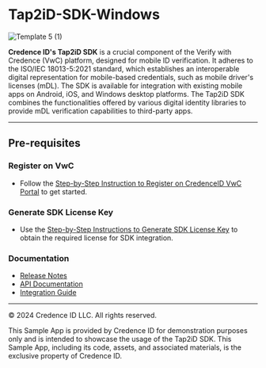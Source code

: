 # Tap2iD-SDK-Windows

![Template 5 (1)](https://github.com/user-attachments/assets/470b82b9-cc72-4ce9-9343-da1bede1bc58)

**Credence ID's Tap2iD SDK** is a crucial component of the Verify with Credence (VwC) platform, designed for mobile ID verification. It adheres to the ISO/IEC 18013-5:2021 standard, which establishes an interoperable digital representation for mobile-based credentials, such as mobile driver's licenses (mDL). The SDK is available for integration with existing mobile apps on Android, iOS, and Windows desktop platforms. The Tap2iD SDK combines the functionalities offered by various digital identity libraries to provide mDL verification capabilities to third-party apps.

---

## Pre-requisites

### Register on VwC
- Follow the [Step-by-Step Instruction to Register on CredenceID VwC Portal](https://github.com/CredenceID/Tap2iD-SDK-Windows/wiki/Guide-to-Register-on-Verify-with-Credence-Portal) to get started.

### Generate SDK License Key
- Use the [Step-by-Step Instructions to Generate SDK License Key](https://github.com/CredenceID/Tap2iD-SDK-Windows/wiki/Guide-to-Generate-License-Key) to obtain the required license for SDK integration.

### Documentation
- [Release Notes](https://github.com/CredenceID/Tap2iD-SDK-Windows/releases)
- [API Documentation](https://github.com/CredenceID/Tap2iD-SDK-Windows/wiki/Tap2iD-SDK-API-Documentation)
- [Integration Guide](https://github.com/CredenceID/Tap2iD-SDK-Windows/wiki/Guide-to-Integrate-Tap2iD-Windows-SDK)

---
© 2024 Credence ID LLC. All rights reserved.

This Sample App is provided by Credence ID for demonstration purposes only and is intended to showcase the usage of the Tap2iD SDK. This Sample App, including its code, assets, and associated materials, is the exclusive property of Credence ID.
